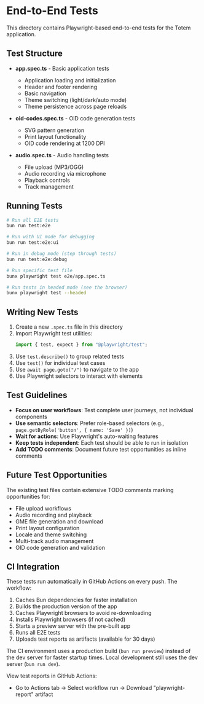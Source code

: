# End-to-End Tests

This directory contains Playwright-based end-to-end tests for the Totem application.

## Test Structure

- **app.spec.ts** - Basic application tests
  - Application loading and initialization
  - Header and footer rendering
  - Basic navigation
  - Theme switching (light/dark/auto mode)
  - Theme persistence across page reloads

- **oid-codes.spec.ts** - OID code generation tests
  - SVG pattern generation
  - Print layout functionality
  - OID code rendering at 1200 DPI

- **audio.spec.ts** - Audio handling tests
  - File upload (MP3/OGG)
  - Audio recording via microphone
  - Playback controls
  - Track management

## Running Tests

```bash
# Run all E2E tests
bun run test:e2e

# Run with UI mode for debugging
bun run test:e2e:ui

# Run in debug mode (step through tests)
bun run test:e2e:debug

# Run specific test file
bunx playwright test e2e/app.spec.ts

# Run tests in headed mode (see the browser)
bunx playwright test --headed
```

## Writing New Tests

1. Create a new `.spec.ts` file in this directory
2. Import Playwright test utilities:
   ```typescript
   import { test, expect } from "@playwright/test";
   ```
3. Use `test.describe()` to group related tests
4. Use `test()` for individual test cases
5. Use `await page.goto("/")` to navigate to the app
6. Use Playwright selectors to interact with elements

## Test Guidelines

- **Focus on user workflows**: Test complete user journeys, not individual components
- **Use semantic selectors**: Prefer role-based selectors (e.g., `page.getByRole('button', { name: 'Save' })`)
- **Wait for actions**: Use Playwright's auto-waiting features
- **Keep tests independent**: Each test should be able to run in isolation
- **Add TODO comments**: Document future test opportunities as inline comments

## Future Test Opportunities

The existing test files contain extensive TODO comments marking opportunities for:
- File upload workflows
- Audio recording and playback
- GME file generation and download
- Print layout configuration
- Locale and theme switching
- Multi-track audio management
- OID code generation and validation

## CI Integration

These tests run automatically in GitHub Actions on every push. The workflow:
1. Caches Bun dependencies for faster installation
2. Builds the production version of the app
3. Caches Playwright browsers to avoid re-downloading
4. Installs Playwright browsers (if not cached)
5. Starts a preview server with the pre-built app
6. Runs all E2E tests
7. Uploads test reports as artifacts (available for 30 days)

The CI environment uses a production build (`bun run preview`) instead of the dev server for faster startup times. Local development still uses the dev server (`bun run dev`).

View test reports in GitHub Actions:
- Go to Actions tab → Select workflow run → Download "playwright-report" artifact
